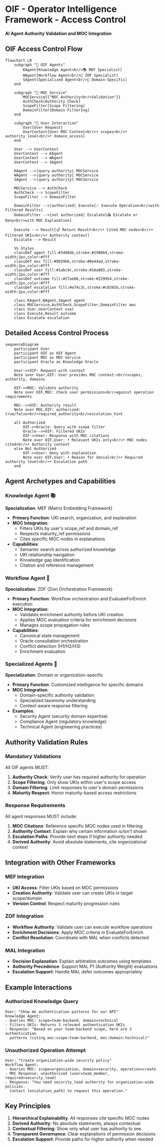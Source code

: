 # OIF - Operator Intelligence Framework - Access Control
**AI Agent Authority Validation and MOC Integration**

## OIF Access Control Flow

```mermaid
flowchart LR
    subgraph "🤖 OIF Agents"
        KAgent[Knowledge Agent<br/>📚 MEF Specialist]
        WAgent[Workflow Agent<br/>🔄 ZOF Specialist]
        SAgent[Specialized Agent<br/>🎯 Domain-Specific]
    end
    
    subgraph "🔐 MOC Service"
        MOCService{{"MOC Authority<br/>Validation"}}
        AuthCheck[Authority Check]
        ScopeFilter[Scope Filtering]
        DomainFilter[Domain Filtering]
    end
    
    subgraph "👤 User Interaction"
        User[User Request]
        UserContext[User MOC Context<br/>• scopes<br/>• authority_level<br/>• domain_access]
    end
    
    User --> UserContext
    UserContext --> KAgent
    UserContext --> WAgent  
    UserContext --> SAgent
    
    KAgent -->|query authority| MOCService
    WAgent -->|query authority| MOCService
    SAgent -->|query authority| MOCService
    
    MOCService --> AuthCheck
    AuthCheck --> ScopeFilter
    ScopeFilter --> DomainFilter
    
    DomainFilter -->|authorized| Execute[✅ Execute Operation<br/>with Filtered Results]
    DomainFilter -->|not authorized| Escalate[📤 Escalate or Deny<br/>with MOC Explanation]
    
    Execute --> Result[📋 Return Result<br/>• Cited MOC nodes<br/>• Filtered UKIs<br/>• Authority context]
    Escalate --> Result
    
    %% Styles
    classDef agent fill:#3498db,stroke:#2980b9,stroke-width:2px,color:#fff
    classDef moc fill:#9b59b6,stroke:#8e44ad,stroke-width:2px,color:#fff
    classDef user fill:#1abc9c,stroke:#16a085,stroke-width:2px,color:#fff
    classDef outcome fill:#27ae60,stroke:#229954,stroke-width:2px,color:#fff
    classDef escalation fill:#e74c3c,stroke:#c0392b,stroke-width:2px,color:#fff
    
    class KAgent,WAgent,SAgent agent
    class MOCService,AuthCheck,ScopeFilter,DomainFilter moc
    class User,UserContext user
    class Execute,Result outcome
    class Escalate escalation
```

## Detailed Access Control Process

```mermaid
sequenceDiagram
    participant User
    participant OIF as OIF Agent
    participant MOC as MOC Service
    participant Oracle as Knowledge Oracle
    
    User->>OIF: Request with context
    Note over User,OIF: User provides MOC context:<br/>scopes, authority, domains
    
    OIF->>MOC: Validate authority
    Note over OIF,MOC: Check user permissions<br/>against operation requirements
    
    MOC-->>OIF: Authority result
    Note over MOC,OIF: authorized: true/false<br/>required_authority<br/>escalation_hint
    
    alt Authorized
        OIF->>Oracle: Query with scope filter
        Oracle-->>OIF: Filtered UKIs
        OIF->>User: Response with MOC citations
        Note over OIF,User: • Relevant UKIs only<br/>• MOC nodes cited<br/>• Authority context
    else Not Authorized
        OIF->>User: Deny with explanation
        Note over OIF,User: • Reason for denial<br/>• Required authority level<br/>• Escalation path
    end
```

## Agent Archetypes and Capabilities

### Knowledge Agent 📚
**Specialization**: MEF (Matrix Embedding Framework)
- **Primary Function**: UKI search, organization, and explanation
- **MOC Integration**: 
  - Filters UKIs by user's scope_ref and domain_ref
  - Respects maturity_ref permissions
  - Cites specific MOC nodes in explanations
- **Capabilities**:
  - Semantic search across authorized knowledge
  - UKI relationship navigation  
  - Knowledge gap identification
  - Citation and reference management

### Workflow Agent 🔄
**Specialization**: ZOF (Zion Orchestration Framework)
- **Primary Function**: Workflow orchestration and EvaluateForEnrich execution
- **MOC Integration**:
  - Validates enrichment authority before UKI creation
  - Applies MOC evaluation criteria for enrichment decisions
  - Manages scope propagation rules
- **Capabilities**:
  - Canonical state management
  - Oracle consultation orchestration
  - Conflict detection (H1/H2/H3)
  - Enrichment evaluation

### Specialized Agents 🎯
**Specialization**: Domain or organization-specific
- **Primary Function**: Customized intelligence for specific domains
- **MOC Integration**:
  - Domain-specific authority validation
  - Specialized taxonomy understanding
  - Context-aware response filtering
- **Examples**:
  - Security Agent (security domain expertise)
  - Compliance Agent (regulatory knowledge)
  - Technical Agent (engineering practices)

## Authority Validation Rules

### Mandatory Validations
All OIF agents MUST:
1. **Authority Check**: Verify user has required authority for operation
2. **Scope Filtering**: Only show UKIs within user's scope access
3. **Domain Filtering**: Limit responses to user's domain permissions
4. **Maturity Respect**: Honor maturity-based access restrictions

### Response Requirements
All agent responses MUST include:
1. **MOC Citations**: Reference specific MOC nodes used in filtering
2. **Authority Context**: Explain why certain information is/isn't shown  
3. **Escalation Paths**: Provide next steps if higher authority needed
4. **Derived Authority**: Avoid absolute statements, cite organizational context

## Integration with Other Frameworks

### MEF Integration
- **UKI Access**: Filter UKIs based on MOC permissions
- **Creation Authority**: Validate user can create UKIs in target scope/domain
- **Version Control**: Respect maturity progression rules

### ZOF Integration  
- **Workflow Authority**: Validate user can execute workflow operations
- **Enrichment Decisions**: Apply MOC criteria in EvaluateForEnrich
- **Conflict Resolution**: Coordinate with MAL when conflicts detected

### MAL Integration
- **Decision Explanation**: Explain arbitration outcomes using templates
- **Authority Precedence**: Support MAL P1 (Authority Weight) evaluations
- **Escalation Support**: Handle MAL defer outcomes appropriately

## Example Interactions

### Authorized Knowledge Query
```
User: "Show me authentication patterns for our API"
Knowledge Agent: 
- Queries MOC: scope=team-backend, domain=technical
- Filters UKIs: Returns 3 relevant authentication UKIs
- Response: "Based on your team-backend scope, here are 3 authentication 
  patterns (citing moc:scope:team-backend, moc:domain:technical)"
```

### Unauthorized Operation Attempt
```
User: "Create organization-wide security policy"
Workflow Agent:
- Queries MOC: scope=organization, domain=security, operation=create
- MOC Response: unauthorized (user=team_member, required=security_lead)
- Response: "You need security_lead authority for organization-wide policies. 
  Contact [escalation_path] to request this operation."
```

## Key Principles

1. **Hierarchical Explainability**: All responses cite specific MOC nodes
2. **Derived Authority**: No absolute statements, always contextual
3. **Contextual Filtering**: Show only what user has authority to see
4. **Transparent Governance**: Clear explanations of permission decisions
5. **Escalation Support**: Provide paths for higher authority when needed